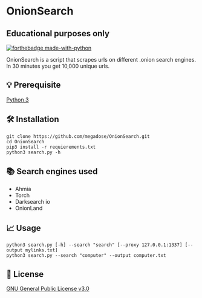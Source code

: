 # OnionSearch
## Educational purposes only
[![forthebadge made-with-python](http://ForTheBadge.com/images/badges/made-with-python.svg)](https://www.python.org/)

OnionSearch is a script that scrapes urls on different .onion search engines. In 30 minutes you get 10,000 unique urls.
## 💡 Prerequisite
[Python 3](https://www.python.org/download/releases/3.0/)
   
## 🛠️ Installation
```
git clone https://github.com/megadose/OnionSearch.git
cd OnionSearch
pip3 install -r requierements.txt
python3 search.py -h
```
## 📚 Search engines used
- Ahmia
- Torch
- Darksearch io
- OnionLand
## 📈  Usage
```
python3 search.py [-h] --search "search" [--proxy 127.0.0.1:1337] [--output mylinks.txt]
python3 search.py --search "computer" --output computer.txt
```
## 📝 License
[GNU General Public License v3.0](https://www.gnu.org/licenses/gpl-3.0.fr.html)


